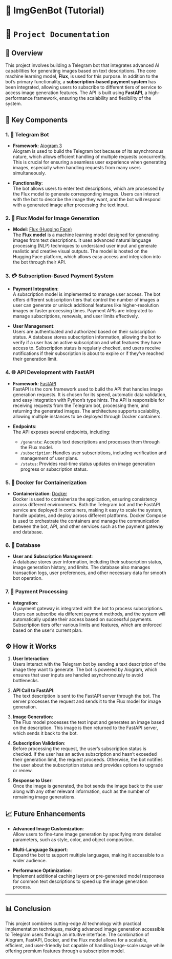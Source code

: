 # 📸 ImgGenBot (Tutorial)

# 📄 `Project Documentation`

## 🚀 Overview
This project involves building a Telegram bot that integrates advanced AI capabilities for generating images based on text descriptions. The core machine learning model, **Flux**, is used for this purpose. In addition to the bot’s primary functionality, a **subscription-based payment system** has been integrated, allowing users to subscribe to different tiers of service to access image generation features. The API is built using **FastAPI**, a high-performance framework, ensuring the scalability and flexibility of the system.

## 🔧 Key Components

### 1. 🤖 **Telegram Bot**
   - **Framework**: [Aiogram 3](https://docs.aiogram.dev/en/latest/)  
     Aiogram is used to build the Telegram bot because of its asynchronous nature, which allows efficient handling of multiple requests concurrently. This is crucial for ensuring a seamless user experience when generating images, especially when handling requests from many users simultaneously.
   
   - **Functionality**:  
     The bot allows users to enter text descriptions, which are processed by the Flux model to generate corresponding images. Users can interact with the bot to describe the image they want, and the bot will respond with a generated image after processing the text input.  

### 2. 🎨 **Flux Model for Image Generation**
   - **Model**: [Flux (Hugging Face)](https://huggingface.co/black-forest-labs/FLUX.1-schnell/)  
     The **Flux model** is a machine learning model designed for generating images from text descriptions. It uses advanced natural language processing (NLP) techniques to understand user input and generate realistic and creative visual outputs. The model is hosted on the Hugging Face platform, which allows easy access and integration into the bot through their API.

### 3. 💳 **Subscription-Based Payment System**
   - **Payment Integration**:  
     A subscription model is implemented to manage user access. The bot offers different subscription tiers that control the number of images a user can generate or unlock additional features like higher-resolution images or faster processing times. Payment APIs are integrated to manage subscriptions, renewals, and user limits effectively.

   - **User Management**:  
     Users are authenticated and authorized based on their subscription status. A database stores subscription information, allowing the bot to verify if a user has an active subscription and what features they have access to. Subscription status is regularly checked, and users receive notifications if their subscription is about to expire or if they’ve reached their generation limit.

### 4. 🌐 **API Development with FastAPI**
   - **Framework**: [FastAPI](https://fastapi.tiangolo.com/)  
     FastAPI is the core framework used to build the API that handles image generation requests. It is chosen for its speed, automatic data validation, and easy integration with Python’s type hints. The API is responsible for receiving requests from the Telegram bot, processing them, and returning the generated images. The architecture supports scalability, allowing multiple instances to be deployed through Docker containers.

   - **Endpoints**:  
     The API exposes several endpoints, including:
     - `/generate`: Accepts text descriptions and processes them through the Flux model.
     - `/subscription`: Handles user subscriptions, including verification and management of user plans.
     - `/status`: Provides real-time status updates on image generation progress or subscription status.

### 5. 🐳 **Docker for Containerization**
   - **Containerization**: [Docker](https://www.docker.com/)  
     Docker is used to containerize the application, ensuring consistency across different environments. Both the Telegram bot and the FastAPI service are deployed in containers, making it easy to scale the system, handle updates, and deploy across different platforms. Docker Compose is used to orchestrate the containers and manage the communication between the bot, API, and other services such as the payment gateway and database.

### 6. 💾 **Database**
   - **User and Subscription Management**:  
     A database stores user information, including their subscription status, image generation history, and limits. The database also manages transaction logs, user preferences, and other necessary data for smooth bot operation.

### 7. 🏦 **Payment Processing**
   - **Integration**:  
     A payment gateway is integrated with the bot to process subscriptions. Users can subscribe via different payment methods, and the system will automatically update their access based on successful payments. Subscription tiers offer various limits and features, which are enforced based on the user’s current plan.

## ⚙️ How it Works

1. **User Interaction**:  
   Users interact with the Telegram bot by sending a text description of the image they want to generate. The bot is powered by Aiogram, which ensures that user inputs are handled asynchronously to avoid bottlenecks.

2. **API Call to FastAPI**:  
   The text description is sent to the FastAPI server through the bot. The server processes the request and sends it to the Flux model for image generation.

3. **Image Generation**:  
   The Flux model processes the text input and generates an image based on the description. This image is then returned to the FastAPI server, which sends it back to the bot.

4. **Subscription Validation**:  
   Before processing the request, the user’s subscription status is checked. If the user has an active subscription and hasn’t exceeded their generation limit, the request proceeds. Otherwise, the bot notifies the user about the subscription status and provides options to upgrade or renew.

5. **Response to User**:  
   Once the image is generated, the bot sends the image back to the user along with any other relevant information, such as the number of remaining image generations.

## 📈 Future Enhancements

- **Advanced Image Customization**:  
   Allow users to fine-tune image generation by specifying more detailed parameters, such as style, color, and object composition.
   
- **Multi-Language Support**:  
   Expand the bot to support multiple languages, making it accessible to a wider audience.

- **Performance Optimization**:  
   Implement additional caching layers or pre-generated model responses for common text descriptions to speed up the image generation process.

---

## 📊 Conclusion

This project combines cutting-edge AI technology with practical implementation techniques, making advanced image generation accessible to Telegram users through an intuitive interface. The combination of Aiogram, FastAPI, Docker, and the Flux model allows for a scalable, efficient, and user-friendly bot capable of handling large-scale usage while offering premium features through a subscription model.

